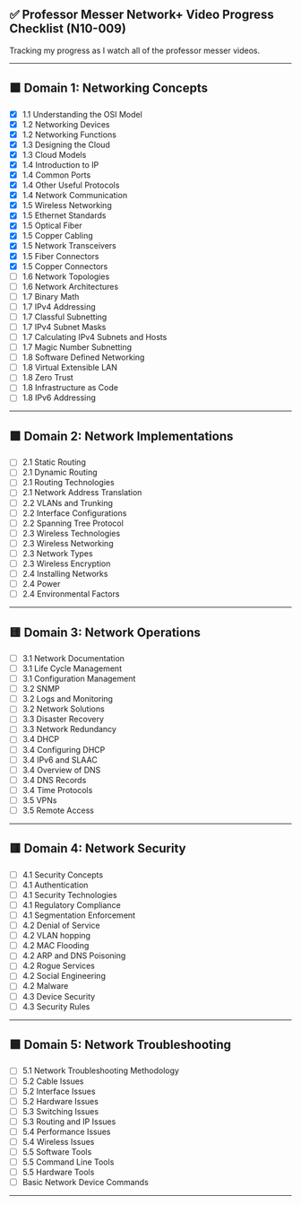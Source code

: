 ## ✅ Professor Messer Network+ Video Progress Checklist (N10-009)

Tracking my progress as I watch all of the professor messer videos.

---

##  🟪 Domain 1: Networking Concepts

- [x] 1.1 Understanding the OSI Model 
- [x] 1.2 Networking Devices
- [x] 1.2 Networking Functions
- [x] 1.3 Designing the Cloud 
- [x] 1.3 Cloud Models
- [x] 1.4 Introduction to IP
- [x] 1.4 Common Ports
- [x] 1.4 Other Useful Protocols
- [x] 1.4 Network Communication
- [x] 1.5 Wireless Networking
- [x] 1.5 Ethernet Standards 
- [x] 1.5 Optical Fiber
- [x] 1.5 Copper Cabling
- [x] 1.5 Network Transceivers
- [x] 1.5 Fiber Connectors
- [x] 1.5 Copper Connectors
- [ ] 1.6 Network Topologies
- [ ] 1.6 Network Architectures
- [ ] 1.7 Binary Math
- [ ] 1.7 IPv4 Addressing
- [ ] 1.7 Classful Subnetting
- [ ] 1.7 IPv4 Subnet Masks
- [ ] 1.7 Calculating IPv4 Subnets and Hosts
- [ ] 1.7 Magic Number Subnetting
- [ ] 1.8 Software Defined Networking
- [ ] 1.8 Virtual Extensible LAN
- [ ] 1.8 Zero Trust
- [ ] 1.8 Infrastructure as Code
- [ ] 1.8 IPv6 Addressing

---

## 🟩 Domain 2: Network Implementations

- [ ] 2.1 Static Routing
- [ ] 2.1 Dynamic Routing
- [ ] 2.1 Routing Technologies
- [ ] 2.1 Network Address Translation 
- [ ] 2.2 VLANs and Trunking
- [ ] 2.2 Interface Configurations
- [ ] 2.2 Spanning Tree Protocol
- [ ] 2.3 Wireless Technologies
- [ ] 2.3 Wireless Networking
- [ ] 2.3 Network Types
- [ ] 2.3 Wireless Encryption
- [ ] 2.4 Installing Networks
- [ ] 2.4 Power
- [ ] 2.4 Environmental Factors

---

## 🟨 Domain 3: Network Operations

- [ ] 3.1 Network Documentation
- [ ] 3.1 Life Cycle Management
- [ ] 3.1 Configuration Management
- [ ] 3.2 SNMP
- [ ] 3.2 Logs and Monitoring
- [ ] 3.2 Network Solutions 
- [ ] 3.3 Disaster Recovery
- [ ] 3.3 Network Redundancy
- [ ] 3.4 DHCP
- [ ] 3.4 Configuring DHCP
- [ ] 3.4 IPv6 and SLAAC
- [ ] 3.4 Overview of DNS
- [ ] 3.4 DNS Records
- [ ] 3.4 Time Protocols
- [ ] 3.5 VPNs
- [ ] 3.5 Remote Access

---

## 🟥 Domain 4: Network Security

- [ ] 4.1 Security Concepts
- [ ] 4.1 Authentication
- [ ] 4.1 Security Technologies
- [ ] 4.1 Regulatory Compliance
- [ ] 4.1 Segmentation Enforcement
- [ ] 4.2 Denial of Service
- [ ] 4.2 VLAN hopping
- [ ] 4.2 MAC Flooding
- [ ] 4.2 ARP and DNS Poisoning
- [ ] 4.2 Rogue Services
- [ ] 4.2 Social Engineering
- [ ] 4.2 Malware
- [ ] 4.3 Device Security
- [ ] 4.3 Security Rules 

---

## 🟪 Domain 5: Network Troubleshooting

- [ ] 5.1 Network Troubleshooting Methodology
- [ ] 5.2 Cable Issues
- [ ] 5.2 Interface Issues
- [ ] 5.2 Hardware Issues
- [ ] 5.3 Switching Issues 
- [ ] 5.3 Routing and IP Issues
- [ ] 5.4 Performance Issues
- [ ] 5.4 Wireless Issues
- [ ] 5.5 Software Tools
- [ ] 5.5 Command Line Tools
- [ ] 5.5 Hardware Tools
- [ ] Basic Network Device Commands

---


